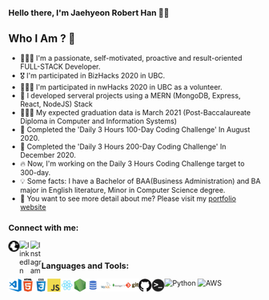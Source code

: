 ### Hello there, I'm Jaehyeon Robert Han 👋🏻

## Who I Am ? 🔭
- 👨🏻‍💻  I'm a passionate, self-motivated, proactive and result-oriented FULL-STACK Developer.
- 🎖  I'm participated in BizHacks 2020 in UBC.
- 🏃🏻‍♂️  I'm participated in nwHacks 2020 in UBC as a volunteer.
- 🐣  I developed serveral projects using a MERN (MongoDB, Express, React, NodeJS) Stack
- 👨🏻‍🎓  My expected graduation data is March 2021 (Post-Baccalaureate Diploma in Computer and Information Systems)
- 🛫  Completed the 'Daily 3 Hours 100-Day Coding Challenge' In August 2020.
- 🚀  Completed the 'Daily 3 Hours 200-Day Coding Challenge' In December 2020.
- 🔥  Now, I'm working on the Daily 3 Hours Coding Challenge target to 300-day.
- 💡  Some facts: I have a Bachelor of BAA(Business Administration) and BA major in English literature, Minor in Computer Science degree.
- 💎  You want to see more detail about me? Please visit my [portfolio website](https://zioq.github.io/portfolio-project) 

### Connect with me:
[<img align="left" alt="homepage" width="22px" src="https://raw.githubusercontent.com/iconic/open-iconic/master/svg/globe.svg" />](https://zioq.github.io/portfolio-project)
[<img align="left" alt="linkedIn" width="22px" src="https://cdn.jsdelivr.net/npm/simple-icons@v3/icons/linkedin.svg" />](https://www.linkedin.com/in/jaehyeon-rob-han/)
[<img align="left" alt="Instagram" width="22px" src="https://cdn.jsdelivr.net/npm/simple-icons@v3/icons/instagram.svg" />](https://www.instagram.com/dailycoding_robert/)

<br />

### Languages and Tools:

<img align="left" alt="Visual Studio Code" width="26px" src="https://raw.githubusercontent.com/github/explore/80688e429a7d4ef2fca1e82350fe8e3517d3494d/topics/visual-studio-code/visual-studio-code.png" />
<img align="left" alt="HTML5" width="26px" src="https://raw.githubusercontent.com/github/explore/80688e429a7d4ef2fca1e82350fe8e3517d3494d/topics/html/html.png" />
<img align="left" alt="CSS3" width="26px" src="https://raw.githubusercontent.com/github/explore/80688e429a7d4ef2fca1e82350fe8e3517d3494d/topics/css/css.png" />

<img align="left" alt="JavaScript" width="26px" src="https://raw.githubusercontent.com/github/explore/80688e429a7d4ef2fca1e82350fe8e3517d3494d/topics/javascript/javascript.png" />
<img align="left" alt="React" width="26px" src="https://raw.githubusercontent.com/github/explore/80688e429a7d4ef2fca1e82350fe8e3517d3494d/topics/react/react.png" />

<img align="left" alt="Node.js" width="26px" src="https://raw.githubusercontent.com/github/explore/80688e429a7d4ef2fca1e82350fe8e3517d3494d/topics/nodejs/nodejs.png" />
<img title="Python" alt="Python" width="26px" src="https://raw.githubusercontent.com/Thomas-George-T/Thomas-George-T/master/assets/python.svg" />

<img align="left" alt="SQL" width="26px" src="https://raw.githubusercontent.com/github/explore/80688e429a7d4ef2fca1e82350fe8e3517d3494d/topics/sql/sql.png" />
<img align="left" alt="MySQL" width="26px" src="https://raw.githubusercontent.com/github/explore/80688e429a7d4ef2fca1e82350fe8e3517d3494d/topics/mysql/mysql.png" />
<img align="left" alt="MongoDB" width="26px" src="https://raw.githubusercontent.com/github/explore/80688e429a7d4ef2fca1e82350fe8e3517d3494d/topics/mongodb/mongodb.png" />
<img align="left" alt="Git" width="26px" src="https://raw.githubusercontent.com/github/explore/80688e429a7d4ef2fca1e82350fe8e3517d3494d/topics/git/git.png" />
<img align="left" alt="GitHub" width="26px" src="https://raw.githubusercontent.com/github/explore/78df643247d429f6cc873026c0622819ad797942/topics/github/github.png" />
<img align="left" alt="Terminal" width="26px" src="https://raw.githubusercontent.com/github/explore/80688e429a7d4ef2fca1e82350fe8e3517d3494d/topics/terminal/terminal.png" />
<img title="AWS" alt="AWS" width="26px"  src="https://raw.githubusercontent.com/Thomas-George-T/Thomas-George-T/master/assets/aws.svg">
<br />
<br />
